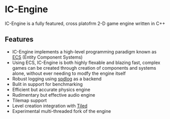 # IC-Engine
IC-Engine is a fully featured, cross platofrm 2-D game engine written in C++
## Features
* IC-Engine implements a high-level programming paradigm known as [ECS](https://en.wikipedia.org/wiki/Entity_component_system) (Entity Component Systems)
* Using ECS, IC-Engine is both highly flexable and blazing fast, complex games can be created through creation of components and systems alone, without ever needing to modfy the engine itself
* Robust logging using [spdlog](https://github.com/gabime/spdlog) as a backend
* Bulit in support for benchmarking
* Efficient but accurate physics engine
* Rudimentary but effective audio engine
* Tilemap support
* Level creation integration with [Tiled](https://www.mapeditor.org/)
* Experimental multi-threaded fork of the engine
